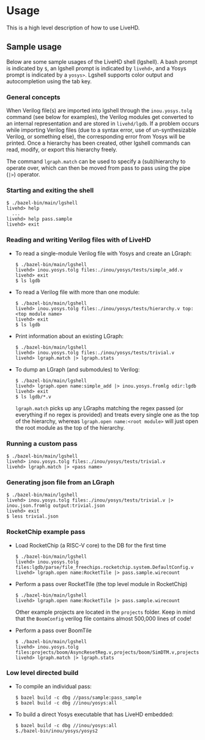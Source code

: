 # Usage

This is a high level description of how to use LiveHD.

## Sample usage

Below are some sample usages of the LiveHD shell (lgshell). A bash prompt is indicated by `$`, an lgshell prompt is indicated by `livehd>`, and a Yosys prompt is indicated by a `yosys>`. Lgshell supports color output and autocompletion using the tab key.

### General concepts

When Verilog file(s) are imported into lgshell through the `inou.yosys.tolg` command (see below for examples), the Verilog modules get converted to an internal representation and are stored in `livehd/lgdb`. If a problem occurs while importing Verilog files (due to a syntax error, use of un-synthesizable Verilog, or something else), the corresponding error from Yosys will be printed. Once a hierarchy has been created, other lgshell commands can read, modify, or export this hierarchy freely.

The command `lgraph.match` can be used to specify a (sub)hierarchy to operate over, which can then be moved from pass to pass using the pipe (`|>`) operator.

### Starting and exiting the shell

```
$ ./bazel-bin/main/lgshell
livehd> help
  ...
livehd> help pass.sample
livehd> exit
```

### Reading and writing Verilog files with of LiveHD

- To read a single-module Verilog file with Yosys and create an LGraph:
  ```
  $ ./bazel-bin/main/lgshell
  livehd> inou.yosys.tolg files:./inou/yosys/tests/simple_add.v
  livehd> exit
  $ ls lgdb
  ```
- To read a Verilog file with more than one module:
  ```
  $ ./bazel-bin/main/lgshell
  livehd> inou.yosys.tolg files:./inou/yosys/tests/hierarchy.v top:<top module name>
  livehd> exit
  $ ls lgdb
  ```
- Print information about an existing LGraph:
  ```
  $ ./bazel-bin/main/lgshell
  livehd> inou.yosys.tolg files:./inou/yosys/tests/trivial.v
  livehd> lgraph.match |> lgraph.stats
  ```
- To dump an LGraph (and submodules) to Verilog:
  ```
  $ ./bazel-bin/main/lgshell
  livehd> lgraph.open name:simple_add |> inou.yosys.fromlg odir:lgdb
  livehd> exit
  $ ls lgdb/*.v
  ```
  `lgraph.match` picks up any LGraphs matching the regex passed (or everything if no regex is provided) and treats every single one as the top of the hierarchy, whereas `lgraph.open name:<root module>` will just open the root module as the top of the hierarchy.

### Running a custom pass

```
$ ./bazel-bin/main/lgshell
livehd> inou.yosys.tolg files:./inou/yosys/tests/trivial.v
livehd> lgraph.match |> <pass name>
```

### Generating json file from an LGraph

```
$ ./bazel-bin/main/lgshell
livehd> inou.yosys.tolg files:./inou/yosys/tests/trivial.v |> inou.json.fromlg output:trivial.json
livehd> exit
$ less trivial.json
```

### RocketChip example pass

- Load RocketChip (a RISC-V core) to the DB for the first time
  ```
  $ ./bazel-bin/main/lgshell
  livehd> inou.yosys.tolg files:lgdb/parse/file_freechips.rocketchip.system.DefaultConfig.v
  livehd> lgraph.open name:RocketTile |> pass.sample.wirecount
  ```
- Perform a pass over RocketTile (the top level module in RocketChip)

  ```
  $ ./bazel-bin/main/lgshell
  livehd> lgraph.open name:RocketTile |> pass.sample.wirecount
  ```

  Other example projects are located in the `projects` folder. Keep in mind that the `BoomConfig` verilog file contains almost 500,000 lines of code!

- Perform a pass over BoomTile
  ```
  $ ./bazel-bin/main/lgshell
  livehd> inou.yosys.tolg files:projects/boom/AsyncResetReg.v,projects/boom/SimDTM.v,projects/boom/boom.system.TestHarness.BoomConfig.v
  livehd> lgraph.match |> lgraph.stats
  ```

### Low level directed build

- To compile an individual pass:
  ```
  $ bazel build -c dbg //pass/sample:pass_sample
  $ bazel build -c dbg //inou/yosys:all
  ```
- To build a direct Yosys executable that has LiveHD embedded:
  ```
  $ bazel build -c dbg //inou/yosys:all
  $./bazel-bin/inou/yosys/yosys2
  ```

